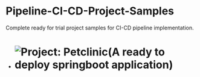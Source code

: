 # Pipeline-CI-CD-Project-Samples
Complete ready for trial project samples for CI-CD pipeline implementation.

- # ![Project: Petclinic(A ready to deploy springboot application)](https://github.com/EmAdd9/Petclinic.git)
